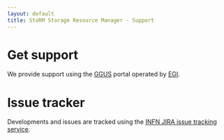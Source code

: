 ```yaml
---
layout: default
title: StoRM Storage Resource Manager - Support
---
```


# Get support

We provide support using the [GGUS](https://ggus.eu/pages/ticket.php) portal operated by [EGI](http://www.egi.eu/).

# Issue tracker

Developments and issues are tracked using the [INFN JIRA issue tracking service](https://issues.infn.it/jira/browse/STOR).
